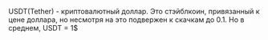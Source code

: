 USDT(Tether) - криптовалютный доллар. Это стэйблкоин, привязанный к цене доллара, но несмотря на это подвержен к скачкам до 0.1. Но в среднем, USDT = 1$
